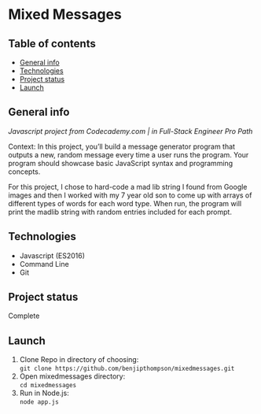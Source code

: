 # Mixed Messages

## Table of contents
* [General info](#general-info)
* [Technologies](#technologies)
* [Project status](#project-status)
* [Launch](#launch)

## General info
_Javascript project from Codecademy.com | in Full-Stack Engineer Pro Path_

Context: In this project, you’ll build a message generator program that outputs a new, random message every time a user runs the program. Your program should showcase basic JavaScript syntax and programming concepts.

For this project, I chose to hard-code a mad lib string I found from Google images and then I worked with my 7 year old son to come up with arrays of different types of words for each word type. When run, the program will print the madlib string with random entries included for each prompt.

## Technologies
- Javascript (ES2016)
- Command Line
- Git

## Project status
Complete

## Launch
1. Clone Repo in directory of choosing:  
`git clone https://github.com/benjipthompson/mixedmessages.git`
2. Open mixedmessages directory:  
`cd mixedmessages`
2. Run in Node.js:  
`node app.js`
